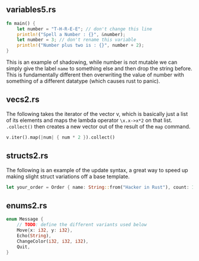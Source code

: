 ## variables5.rs
```rust
fn main() {
    let number = "T-H-R-E-E"; // don't change this line
    println!("Spell a Number : {}", &number);
    let number = 3; // don't rename this variable
    println!("Number plus two is : {}", number + 2);
}
```
This is an example of shadowing, while number is not mutable we can simply give the label `name` to something else and then drop the string before. This is fundamentally different then overwriting the value of number with something of a different datatype (which causes rust to panic).

## vecs2.rs
The following takes the iterator of the vector v, which is basically just a list of its elements and maps the lambda operator `\x.x->x*2` on that list. `.collect()` then creates a new vector out of the result of the `map` command.
```rust
v.iter().map(|num| { num * 2 }).collect()
```

## structs2.rs
The following is an example of the update syntax, a great way to speed up making slight struct variations off a base template.
```rust
let your_order = Order { name: String::from("Hacker in Rust"), count: 1, ..order_template };
```

## enums2.rs
```rust
enum Message {
    // TODO: define the different variants used below
    Move{x: i32, y: i32},
    Echo(String),
    ChangeColor(i32, i32, i32),
    Quit,
}
```

